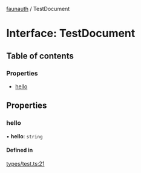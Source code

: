 [faunauth](../index.md) / TestDocument

# Interface: TestDocument

## Table of contents

### Properties

- [hello](TestDocument.md#hello)

## Properties

### hello

• **hello**: `string`

#### Defined in

[types/test.ts:21](https://github.com/alexnitta/faunauth/blob/fca71dc/src/types/test.ts#L21)
